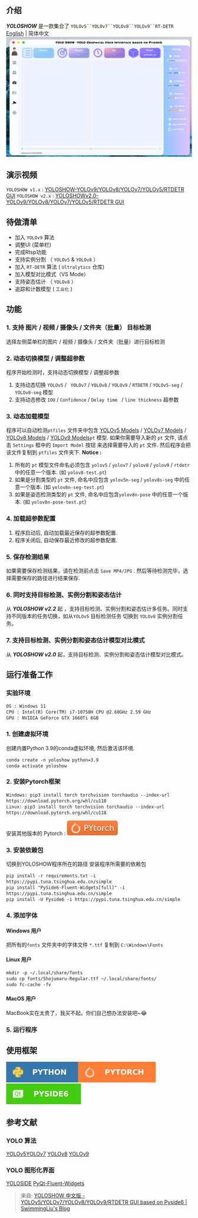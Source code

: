 ## 介绍
_**YOLOSHOW**_ 是一款集合了 `YOLOv5``YOLOv7``YOLOv8``YOLOv9``RT-DETR`
[English](https://swimmingliu.cn/posts/diary/yoloshow)   |   简体中文 
![image.jpg](../images/211b0465e1d98aaa7f350ff1d58c86d2.png)
## 演示视频
`YOLOSHOW v1.x` : [YOLOSHOW-YOLOv9/YOLOv8/YOLOv7/YOLOv5/RTDETR GUI](https://www.bilibili.com/video/BV1BC411x7fW)
`YOLOSHOW v2.x` : [YOLOSHOWv2.0-YOLOv9/YOLOv8/YOLOv7/YOLOv5/RTDETR GUI](https://www.bilibili.com/video/BV1ZD421E7m3)
## 待做清单

-  加入 `YOLOv9` 算法
-  调整UI (菜单栏)
-  完成Rtsp功能
-  支持实例分割 （ `YOLOv5` & `YOLOv8` ）
-  加入 `RT-DETR` 算法 ( `Ultralytics` 仓库)
-  加入模型对比模式（VS Mode）
-  支持姿态估计 （ `YOLOv8` ）
-  追踪和计数模型 ( `工业化` )
## 功能
### 1. 支持 图片 / 视频 / 摄像头 / 文件夹（批量） 目标检测
选择左侧菜单栏的图片 / 视频 / 摄像头 / 文件夹（批量）进行目标检测
### 2. 动态切换模型 / 调整超参数
程序开始检测时，支持动态切换模型 / 调整超参数

1. 支持动态切换 `YOLOv5` / ` YOLOv7` / `YOLOv8` / `YOLOv9` / `RTDETR` / `YOLOv5-seg` / `YOLOv8-seg` 模型
2. 支持动态修改 `IOU` / `Confidence` / `Delay time ` / `line thickness` 超参数
### 3. 动态加载模型
程序可以自动检测`ptfiles` 文件夹中包含 [YOLOv5 Models](https://github.com/ultralytics/yolov5/releases) / [YOLOv7 Models](https://github.com/WongKinYiu/yolov7/releases/) / [YOLOv8 Models](https://github.com/ultralytics/assets/releases/) / [YOLOv9 Models](https://github.com/WongKinYiu/yolov9/releases/)`pt` 模型.
如果你需要导入新的 `pt` 文件, 请点击 `Settings` 框中的 `Import Model` 按钮 来选择需要导入的 `pt` 文件. 然后程序会把该文件复制到 `ptfiles` 文件夹下.
**Notice :**

1. 所有的 `pt` 模型文件命名必须包含 `yolov5` / `yolov7` / `yolov8` / `yolov9` / `rtdetr` 中的任意一个版本. (如 `yolov8-test.pt`)
2. 如果是分割类型的 `pt` 文件, 命名中应包含 `yolov5n-seg` / `yolov8s-seg` 中的任意一个版本. (如 `yolov8n-seg-test.pt`)
3. 如果是姿态检测类型的 `pt` 文件, 命名中应包含`yolov8n-pose` 中的任意一个版本. (如 `yolov8n-pose-test.pt`)
### 4. 加载超参数配置

1. 程序启动后, 自动加载最近保存的超参数配置.
2. 程序关闭后, 自动保存最近修改的超参数配置.
### 5. 保存检测结果
如果需要保存检测结果，请在检测前点击 `Save MP4/JPG` . 然后等待检测完毕，选择需要保存的路径进行结果保存.
### 6. 同时支持目标检测、实例分割和姿态估计
从 _**YOLOSHOW v2.2**_ 起 ，支持目标检测、实例分割和姿态估计多任务。同时支持不同版本的任务切换，如从`YOLOv5` 目标检测任务 切换到 `YOLOv8` 实例分割任务。
### 7. 支持目标检测、实例分割和姿态估计模型对比模式
从 _**YOLOSHOW v2.0**_ 起，支持目标检测、实例分割和姿态估计模型对比模式。
## 运行准备工作
### 实验环境
```
OS : Windows 11 
CPU : Intel(R) Core(TM) i7-10750H CPU @2.60GHz 2.59 GHz
GPU : NVIDIA GeForce GTX 1660Ti 6GB
```
### 1. 创建虚拟环境
创建内置Python 3.9的conda虚拟环境, 然后激活该环境.
```
conda create -n yoloshow python=3.9
conda activate yoloshow
```
### 2. 安装Pytorch框架
```
Windows: pip3 install torch torchvision torchaudio --index-url https://download.pytorch.org/whl/cu118
Linux: pip3 install torch torchvision torchaudio --index-url https://download.pytorch.org/whl/cu118
```
安装其他版本的 Pytorch : [![image.jpg](../images/8c2f64dee9fa3618202a41f5889fe5e9.svg)](https://pytorch.org/)
### 3. 安装依赖包
切换到YOLOSHOW程序所在的路径
安装程序所需要的依赖包
```
pip install -r requirements.txt -i https://pypi.tuna.tsinghua.edu.cn/simple
pip install "PySide6-Fluent-Widgets[full]" -i https://pypi.tuna.tsinghua.edu.cn/simple
pip install -U Pyside6 -i https://pypi.tuna.tsinghua.edu.cn/simple
```
### 4. 添加字体
#### Windows 用户
把所有的`fonts` 文件夹中的字体文件 `*.ttf` 复制到 `C:\Windows\Fonts`
#### Linux 用户
```
mkdir -p ~/.local/share/fonts
sudo cp fonts/Shojumaru-Regular.ttf ~/.local/share/fonts/
sudo fc-cache -fv
```
#### MacOS 用户
MacBook实在太贵了，我买不起。你们自己想办法安装吧~😂
### 5. 运行程序
## 使用框架
[![image.jpg](../images/d77d8b7810be461c3ca11934aa023ae6.svg)](https://www.python.org/)[![image.jpg](../images/6d873f5fd281f0cf89af6ab0400b95cf.svg)](https://pytorch.org/)[![image.jpg](../images/6086a7caaf0f75d1af05f18daa351e89.svg)](https://doc.qt.io/qtforpython-6/PySide6/QtWidgets/index.html)
## 参考文献
### YOLO 算法
[YOLOv5](https://github.com/ultralytics/yolov5)[YOLOv7](https://github.com/WongKinYiu/yolov7) 	[YOLOv8](https://github.com/ultralytics/ultralytics)	[YOLOv9](https://github.com/WongKinYiu/yolov9)
### YOLO 图形化界面
[YOLOSIDE](https://github.com/Jai-wei/YOLOv8-PySide6-GUI)	[PyQt-Fluent-Widgets](https://github.com/zhiyiYo/PyQt-Fluent-Widgets)

> 来自: [YOLOSHOW 中文版 - YOLOv5/YOLOv7/YOLOv8/YOLOv9/RTDETR GUI based on Pyside6 | SwimmingLiu's Blog](https://swimmingliu.cn/posts/diary/yoloshow-cn/)

